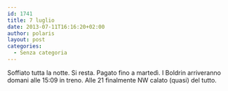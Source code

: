 ```yaml
---
id: 1741
title: 7 luglio
date: 2013-07-11T16:16:20+02:00
author: polaris
layout: post
categories:
  - Senza categoria
---
```

Soffiato tutta la notte. Si resta. Pagato fino a martedì. I Boldrin arriveranno domani alle 15:09 in treno. Alle 21 finalmente NW calato (quasi) del tutto.